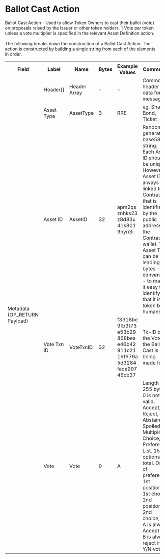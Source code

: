 
<html>
	<head>
		<link rel="stylesheet" href="css/style.css">
		<H1>Ballot Cast Action</H1>
		<p>
		Ballot Cast Action -  Used to allow Token Owners to cast their ballot (vote) on proposals raised by the Issuer or other token holders. 1 Vote per token unless a vote multiplier is specified in the relevant Asset Definition action.<br><br>
		The following breaks down the construction of a Ballot Cast Action. The action is constructed by building a single string from each of the elements in order.
		</p>
	</head>
	<div class="ritz grid-container" dir="ltr">
		<body>
			<table class="waffle" cellspacing="0" cellpadding="0" table-layout=fixed width=100%>
				 <tr style='height:19px;'>
				    <th style="width:6%" class="s0">Field</th>
				   	<th style="width:9%" class="s1">Label</th>
				    <th style="width:9%" class="s1">Name</th>
				    <th style="width:2%" class="s1">Bytes</th>
				    <th style="width:29%" class="s1">Example Values</th>
				    <th style="width:26%" class="s1">Comments</th>
				    <th style="width:5%" class="s1">Data Type</th>
				    <th style="width:14%" class="s2">Amendment Restrictions</th>
				</tr>
				<tr>
					<td class="s5" rowspan="5">Metadata (OP_RETURN Payload)</td>
			    	<td class="g6">Header[]</td>
			    	<td class="g6">Header Array</td>
			    	<td class="g6">-</td>
			    	<td class="g6">-</td>
			    	<td class="g6">Common header data for all messages</td>
			    	<td class="g6">Header</td>
			    	<td class="g7"></td>
			    </tr>
					<tr>
			    	<td class="g10">Asset Type</td>
			    	<td class="g10">AssetType</td>
			    	<td class="g10">3</td>
			    	<td class="g10" style="word-break:break-all">RRE</td>
			    	<td class="g10">eg. Share, Bond, Ticket</td>
			    	<td class="g10">string</td>
			    	<td class="g11"></td>
				</tr>				<tr>
			    	<td class="g10">Asset ID</td>
			    	<td class="g10">AssetID</td>
			    	<td class="g10">32</td>
			    	<td class="g10" style="word-break:break-all">apm2qsznhks23z8d83u41s8019hyri3i</td>
			    	<td class="g10">Randomly generated base58 string.  Each Asset ID should be unique.  However, a Asset ID is always linked to a Contract that is identified by the public address of the Contract wallet. The Asset Type can be the leading bytes - a convention - to make it easy to identify that it is a token by humans.</td>
			    	<td class="g10">string</td>
			    	<td class="g11"></td>
				</tr>				<tr>
			    	<td class="g10">Vote Txn ID</td>
			    	<td class="g10">VoteTxnID</td>
			    	<td class="g10">32</td>
			    	<td class="g10" style="word-break:break-all">f3318be9fb3f73e53b29868beae46b42911c2116f979a5d3284face90746cb37</td>
			    	<td class="g10">Tx-ID of the Vote the Ballot Cast is being made for.</td>
			    	<td class="g10">sha256</td>
			    	<td class="g11"></td>
				</tr>				<tr>
			    	<td class="g10">Vote</td>
			    	<td class="g10">Vote</td>
			    	<td class="g10">0</td>
			    	<td class="g10" style="word-break:break-all">A</td>
			    	<td class="g10">Length 1-255 bytes. 0 is not valid. Accept, Reject, Abstain, Spoiled, Multiple Choice, or Preference List. 15 options total. Order of preference.  1st position = 1st choice. 2nd position = 2nd choice, etc.  A is always Accept and B is always reject in a Y/N votes.</td>
			    	<td class="g10">nvarchar8</td>
			    	<td class="g11"></td>
				</tr>
			</table>
		</body>
	</div>
</html>